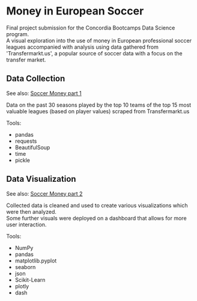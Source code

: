 # Money in European Soccer
Final project submission for the Concordia Bootcamps Data Science program.<br>
A visual exploration into the use of money in European professional soccer leagues accompanied with analysis using data gathered from 'Transfermarkt.us', a popular source of soccer data with a focus on the transfer market.

## Data Collection
See also: [Soccer Money part 1](soccermoneyp1.ipynb)

Data on the past 30 seasons played by the top 10 teams of the top 15 most valuable leagues (based on player values) scraped from Transfermarkt.us

Tools:
<ul>
  <li>pandas</li>
  <li>requests</li>
  <li>BeautifulSoup</li>
  <li>time</li>
  <li>pickle</li>
</ul>

## Data Visualization
See also: [Soccer Money part 2](soccermoneyp2.ipynb)

Collected data is cleaned and used to create various visualizations which were then analyzed.<br>
Some further visuals were deployed on a dashboard that allows for more user interaction.

Tools:
<ul>
  <li>NumPy</li>
  <li>pandas</li>
  <li>matplotlib.pyplot</li>
  <li>seaborn</li>
  <li>json</li>
  <li>Scikit-Learn</li>
  <li>plotly</li>
  <li>dash</li>
</ul>

